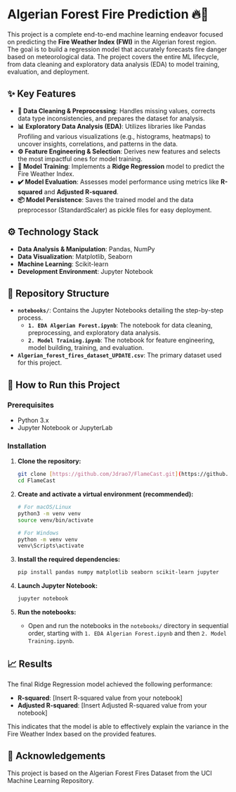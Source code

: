 # Algerian Forest Fire Prediction 🔥🌲

This project is a complete end-to-end machine learning endeavor focused on predicting the **Fire Weather Index (FWI)** in the Algerian forest region. The goal is to build a regression model that accurately forecasts fire danger based on meteorological data. The project covers the entire ML lifecycle, from data cleaning and exploratory data analysis (EDA) to model training, evaluation, and deployment.

## ✨ Key Features

-   **🧹 Data Cleaning & Preprocessing**: Handles missing values, corrects data type inconsistencies, and prepares the dataset for analysis.
-   **📊 Exploratory Data Analysis (EDA)**: Utilizes libraries like Pandas Profiling and various visualizations (e.g., histograms, heatmaps) to uncover insights, correlations, and patterns in the data.
-   **⚙️ Feature Engineering & Selection**: Derives new features and selects the most impactful ones for model training.
-   **🧠 Model Training**: Implements a **Ridge Regression** model to predict the Fire Weather Index.
-   **✔️ Model Evaluation**: Assesses model performance using metrics like **R-squared** and **Adjusted R-squared**.
-   **📦 Model Persistence**: Saves the trained model and the data preprocessor (StandardScaler) as pickle files for easy deployment.

## ⚙️ Technology Stack

-   **Data Analysis & Manipulation**: Pandas, NumPy
-   **Data Visualization**: Matplotlib, Seaborn
-   **Machine Learning**: Scikit-learn
-   **Development Environment**: Jupyter Notebook

## 📂 Repository Structure

-   **`notebooks/`**: Contains the Jupyter Notebooks detailing the step-by-step process.
    -   **`1. EDA Algerian Forest.ipynb`**: The notebook for data cleaning, preprocessing, and exploratory data analysis.
    -   **`2. Model Training.ipynb`**: The notebook for feature engineering, model building, training, and evaluation.
-   **`Algerian_forest_fires_dataset_UPDATE.csv`**: The primary dataset used for this project.

## 🚀 How to Run this Project

### Prerequisites

-   Python 3.x
-   Jupyter Notebook or JupyterLab

### Installation

1.  **Clone the repository:**
    ```sh
    git clone [https://github.com/Jdrao7/FlameCast.git](https://github.com/Jdrao7/FlameCast.git)
    cd FlameCast
    ```

2.  **Create and activate a virtual environment (recommended):**
    ```sh
    # For macOS/Linux
    python3 -m venv venv
    source venv/bin/activate

    # For Windows
    python -m venv venv
    venv\Scripts\activate
    ```

3.  **Install the required dependencies:**
    ```sh
    pip install pandas numpy matplotlib seaborn scikit-learn jupyter
    ```

4.  **Launch Jupyter Notebook:**
    ```sh
    jupyter notebook
    ```

5.  **Run the notebooks:**
    -   Open and run the notebooks in the `notebooks/` directory in sequential order, starting with `1. EDA Algerian Forest.ipynb` and then `2. Model Training.ipynb`.

## 📈 Results

The final Ridge Regression model achieved the following performance:
-   **R-squared**: [Insert R-squared value from your notebook]
-   **Adjusted R-squared**: [Insert Adjusted R-squared value from your notebook]

This indicates that the model is able to effectively explain the variance in the Fire Weather Index based on the provided features.

## 🙏 Acknowledgements

This project is based on the Algerian Forest Fires Dataset from the UCI Machine Learning Repository.
